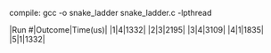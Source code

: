 compile:
gcc -o snake_ladder snake_ladder.c -lpthread

|Run #|Outcome|Time(us)|
|1|4|1332|
|2|3|2195|
|3|4|3109|
|4|1|1835|
|5|1|1332|
